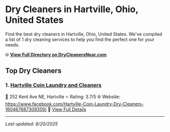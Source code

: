 # Dry Cleaners in Hartville, Ohio, United States

Find the best dry cleaners in Hartville, Ohio, United States. We've compiled a list of 1 dry cleaning services to help you find the perfect one for your needs.

🌐 **[View Full Directory on DryCleanersNear.com](https://drycleanersnear.com/city/US/Ohio/Hartville)**

## Top Dry Cleaners

### 1. [Hartville Coin Laundry and Cleaners](https://drycleanersnear.com/dryCleaner/6875b6679b5c02c2ea277f0d/hartville-coin-laundry-and-cleaners)
📍 252 Kent Ave NE, Hartville
⭐ Rating: 3.7/5
🌐 Website: https://www.facebook.com/Hartville-Coin-Laundry-Dry-Cleaners-160467687309359/
🔗 [View Full Details](https://drycleanersnear.com/dryCleaner/6875b6679b5c02c2ea277f0d/hartville-coin-laundry-and-cleaners)


---

*Last updated: 8/20/2025*
